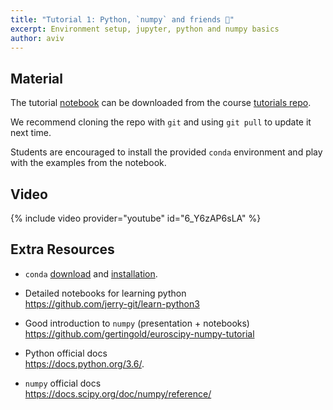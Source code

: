 ```yaml
---
title: "Tutorial 1: Python, `numpy` and friends 🐍"
excerpt: Environment setup, jupyter, python and numpy basics
author: aviv
---
```


## Material

The tutorial
[notebook](https://github.com/vistalab-technion/cs236605-tutorials/blob/master/tutorial1/tutorial1-Python_Numpy.ipynb)
can be downloaded from the course [tutorials repo](https://github.com/vistalab-technion/cs236605-tutorials).

We recommend cloning the repo with `git` and using `git pull` to update it next
time.

Students are encouraged to install the provided `conda` environment and play
with the examples from the notebook.

## Video

{% include video provider="youtube" id="6_Y6zAP6sLA" %}

## Extra Resources

- `conda` [download](https://conda.io/miniconda.html) and
  [installation](https://conda.io/docs/user-guide/install/index.html).

- Detailed notebooks for learning python<br>
  <https://github.com/jerry-git/learn-python3>

- Good introduction to `numpy` (presentation + notebooks)<br>
  <https://github.com/gertingold/euroscipy-numpy-tutorial>

- Python official docs<br>
  <https://docs.python.org/3.6/>.

- `numpy` official docs<br>
  <https://docs.scipy.org/doc/numpy/reference/>
